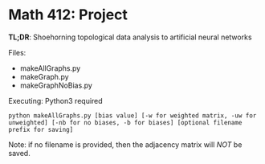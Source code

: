 # Math 412: Project

**TL;DR**: Shoehorning topological data analysis to artificial neural networks 

Files: 
* makeAllGraphs.py
* makeGraph.py
* makeGraphNoBias.py

Executing: Python3 required

```
python makeAllGraphs.py [bias value] [-w for weighted matrix, -uw for unweighted] [-nb for no biases, -b for biases] [optional filename prefix for saving]
```

Note: if no filename is provided, then the adjacency matrix will *NOT* be saved.